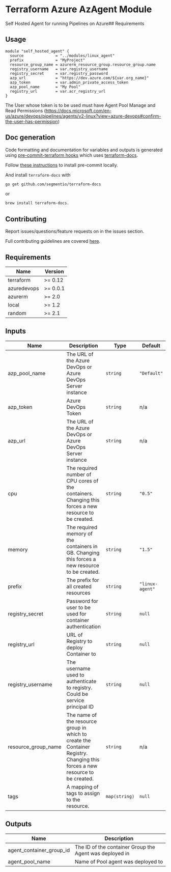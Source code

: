 # Terraform Azure AzAgent Module

Self Hosted Agent for running Pipelines on Azure## Requirements

## Usage

```hcl
module "self_hosted_agent" {
  source              = "../modules/linux_agent"
  prefix              = "MyProject"
  resource_group_name = azurerm_resource_group.resource_group.name
  registry_username   = var.registry_username
  registry_secret     = var.registry_password
  azp_url             = "https://dev.azure.com/${var.org_name}"
  azp_token           = var.admin_private_access_token
  azp_pool_name       = "My Pool"
  registry_url        = var.acr_registry_url
}
```
The User whose token is to be used must have Agent Pool Manage and Read Permissions (https://docs.microsoft.com/en-us/azure/devops/pipelines/agents/v2-linux?view=azure-devops#confirm-the-user-has-permission)

## Doc generation

Code formatting and documentation for variables and outputs is generated using [pre-commit-terraform hooks](https://github.com/antonbabenko/pre-commit-terraform) which uses [terraform-docs](https://github.com/segmentio/terraform-docs).

Follow [these instructions](https://github.com/antonbabenko/pre-commit-terraform#how-to-install) to install pre-commit locally.

And install `terraform-docs` with
```bash
go get github.com/segmentio/terraform-docs
```
or
```bash
brew install terraform-docs.
```

## Contributing

Report issues/questions/feature requests on in the issues section.

Full contributing guidelines are covered [here](CONTRIBUTING.md).

<!-- BEGINNING OF PRE-COMMIT-TERRAFORM DOCS HOOK -->

## Requirements

| Name | Version |
|------|---------|
| terraform | >= 0.12 |
| azuredevops | >= 0.0.1 |
| azurerm | >= 2.0 |
| local | >= 1.2 |
| random | >= 2.1 |


## Inputs

| Name | Description | Type | Default | Required |
|------|-------------|------|---------|:--------:|
| azp\_pool\_name | The URL of the Azure DevOps or Azure DevOps Server instance | `string` | `"Default"` | no |
| azp\_token | Azure DevOps Token | `string` | n/a | yes |
| azp\_url | The URL of the Azure DevOps or Azure DevOps Server instance | `string` | n/a | yes |
| cpu | The required number of CPU cores of the containers. Changing this forces a new resource to be created. | `string` | `"0.5"` | no |
| memory | The required memory of the containers in GB. Changing this forces a new resource to be created. | `string` | `"1.5"` | no |
| prefix | The prefix for all created resources | `string` | `"linux-agent"` | no |
| registry\_secret | Password for user to be used for container authentication | `string` | `null` | no |
| registry\_url | URL of Registry to deploy Container to | `string` | `null` | no |
| registry\_username | The username used to authenticate to registry. Could be service principal ID | `string` | `null` | no |
| resource\_group\_name | The name of the resource group in which to create the Container Registry. Changing this forces a new resource to be created. | `string` | n/a | yes |
| tags | A mapping of tags to assign to the resource. | `map(string)` | `null` | no |

## Outputs

| Name | Description |
|------|-------------|
| agent\_container\_group\_id | The ID of the container Group the Agent was deployed in |
| agent\_pool\_name | Name of Pool agent was deployed to |

<!-- END OF PRE-COMMIT-TERRAFORM DOCS HOOK -->
